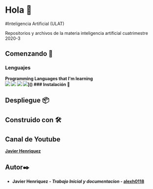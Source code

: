 # Hola  👋


#Inteligencia Artificial (ULAT)

Repositorios y archivos de la materia inteligencia artificial cuatrimestre 2020-3

## Comenzando 🚀

### Lenguajes 

<summary> <b>Programming Languages that I'm learning <b></summary>
  <img src="https://img.shields.io/badge/-Python-FFD43B?style=for-the-badge&logo=python&logoColor=white&labelColor=4B8BBE" />
  <img src="https://img.shields.io/badge/-Visual%20Studio%20Code-23A9F2?style=for-the-badge&logo=Visual%20Studio%20Code&logoColor=white"/>
  <img src="https://img.shields.io/badge/-Github-181717?style=for-the-badge&logo=GitHub&logoColor=white"/>
  <img src="https://img.shields.io/badge/-Jupyter%20Notebooks-c78f02?style=for-the-badge&logo=jupyter&logoColor=white"/>]()
### Instalación 🔧


## Despliegue 📦



## Construido con 🛠️

## Canal de Youtube

[Javier Henriquez](https://www.youtube.com/channel/UCz2kmzQzR7pmDeffjq23vDg/featured?view_as=subscriber)

## Autor✒️

* **Javier Henriquez** - *Trabajo Inicial y documentacion* - [alexh0118](https://github.com/alexh0118)


